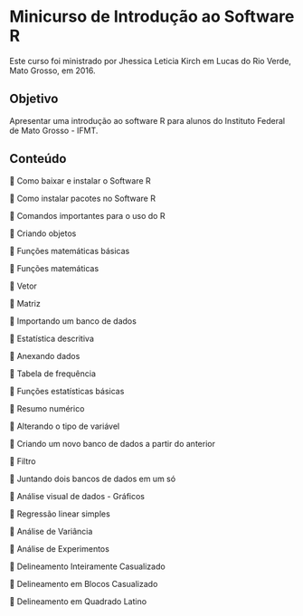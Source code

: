 # Minicurso de Introdução ao Software R 

Este curso foi ministrado por Jhessica Leticia Kirch em Lucas do Rio Verde, Mato Grosso, em 2016.

## Objetivo

Apresentar uma introdução ao software R para alunos do Instituto Federal de Mato Grosso - IFMT.

## Conteúdo

🔶 Como baixar e instalar o Software R

🔶 Como instalar pacotes no Software R

🔶 Comandos importantes para o uso do R	

🔶 Criando objetos

🔶 Funções matemáticas básicas

🔸  Funções matemáticas
  
🔸  Vetor
  
🔸  Matriz

🔶 Importando um banco de dados	

🔶 Estatística descritiva

🔸  Anexando dados

🔸  Tabela de frequência	

🔸  Funções estatísticas básicas	

🔸  Resumo numérico	

🔸  Alterando o tipo de variável	

🔸  Criando um novo banco de dados a partir do anterior	

🔸  Filtro	

🔸  Juntando dois bancos de dados em um só	

🔶 Análise visual de dados - Gráficos	

🔶 Regressão linear simples	

🔶 Análise de Variância	

🔶 Análise de Experimentos	

🔸  Delineamento Inteiramente Casualizado	

🔸  Delineamento em Blocos Casualizado	

🔸  Delineamento em Quadrado Latino	


